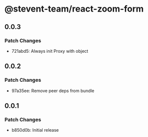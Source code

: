 # @stevent-team/react-zoom-form

## 0.0.3

### Patch Changes

- 721abd5: Always init Proxy with object

## 0.0.2

### Patch Changes

- 97a35ee: Remove peer deps from bundle

## 0.0.1

### Patch Changes

- b850d0b: Initial release
